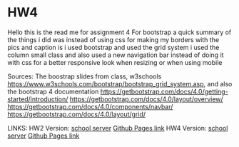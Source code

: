 # HW4

Hello this is the read me for assignment 4 
For bootstrap a quick summary of the things i did was instead of using css for making my borders with the pics 
and caption is i used bootstrap and used the grid system i used the column
small class and also used a new navigation bar instead of doing it with css
for a better responsive look when resizing or when using mobile

Sources: The boostrap slides from class, w3schools https://www.w3schools.com/bootstrap/bootstrap_grid_system.asp, and also the bootstrap 4 documentation https://getbootstrap.com/docs/4.0/getting-started/introduction/
https://getbootstrap.com/docs/4.0/layout/overview/
https://getbootstrap.com/docs/4.0/components/navbar/
https://getbootstrap.com/docs/4.0/layout/grid/

LINKS: 
HW2 Version: 
[school server](https://cs.uml.edu/~rabreu/index.html) 
[Github Pages link](https://paradox05.github.io/HW4/)
HW4 Version: 
[school server]() 
[Github Pages link](https://paradox05.github.io/HW4/hw2.html)